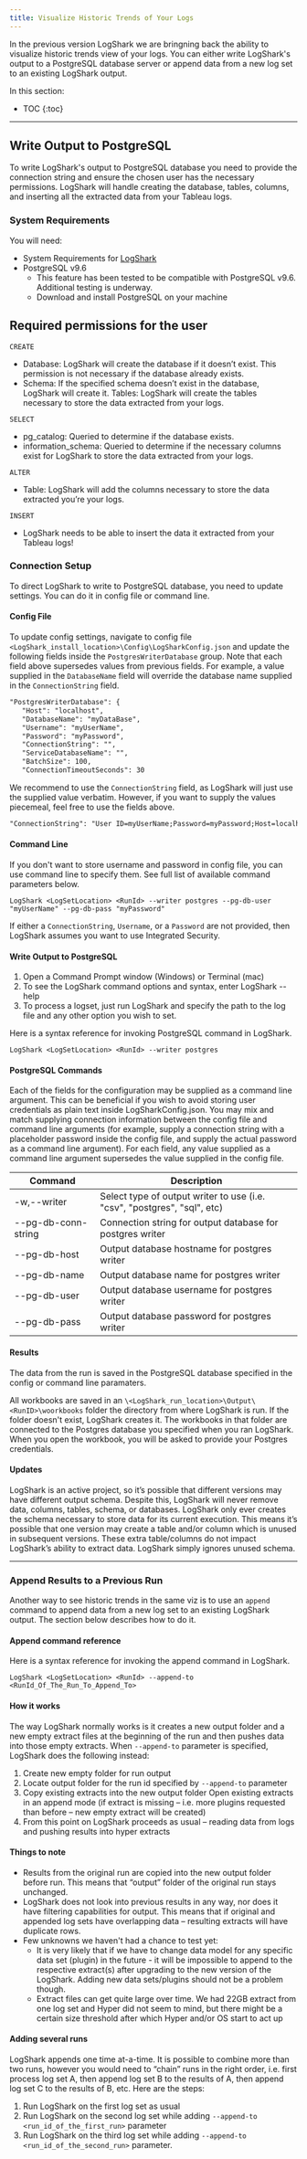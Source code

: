 ```yaml
---
title: Visualize Historic Trends of Your Logs
---
```

In the previous version LogShark we are bringning back the ability to  visualize historic trends view of your logs. You can either write LogShark's output to a PostgreSQL database server or append data from a new log set to an existing LogShark output.

In this section:

* TOC
{:toc}

-----------

## Write Output to PostgreSQL
To write LogShark's output to PostgreSQL database you need to provide the connection string and ensure the chosen user has the necessary permissions. LogShark will handle creating the database, tables, columns, and inserting all the extracted data from your Tableau logs.

### System Requirements
You will need:

- System Requirements for [LogShark](\docs\LogShark_install.md)
- PostgreSQL v9.6
  - This feature has been tested to be compatible with PostgreSQL v9.6. Additional testing is underway.
  - Download and install PostgreSQL on your machine

## Required permissions for the user 

`CREATE`

- Database: LogShark will create the database if it doesn’t exist. This permission is not necessary if the database already exists.
- Schema: If the specified schema doesn’t exist in the database, LogShark will create it.
Tables: LogShark will create the tables necessary to store the data extracted from your logs.

`SELECT`

- pg_catalog: Queried to determine if the database exists.
- information_schema: Queried to determine if the necessary columns exist for LogShark to store the data extracted from your logs.

`ALTER`

- Table: LogShark will add the columns necessary to store the data extracted you’re your logs.

`INSERT`

- LogShark needs to be able to insert the data it extracted from your Tableau logs!

### Connection Setup
To direct LogShark to write to PostgreSQL database, you need to update settings. You can do it in config file or command line. 

#### Config File
To update config settings, navigate to config file `<LogShark_install_location>\Config\LogSharkConfig.json` and update the following fields inside the `PostgresWriterDatabase` group. Note that each field above supersedes values from previous fields. For example, a value supplied in the `DatabaseName` field will override the database name supplied in the `ConnectionString` field.


```xml
"PostgresWriterDatabase": {   
   "Host": "localhost",
   "DatabaseName": "myDataBase",
   "Username": "myUserName",
   "Password": "myPassword",
   "ConnectionString": "",
   "ServiceDatabaseName": "",
   "BatchSize": 100,
   "ConnectionTimeoutSeconds": 30
   ```


We recommend to use the `ConnectionString` field, as LogShark will just use the supplied value verbatim. However, if you want to supply the values piecemeal, feel free to use the fields above.

```xml
"ConnectionString": "User ID=myUserName;Password=myPassword;Host=localhost;Port=5432;Database=myDataBase;Pooling=true;Min Pool Size=0;Max Pool Size=100;Connection Lifetime=0;",
```

#### Command Line
If you don't want to store username and password in config file, you can use command line to specify them. See full list of available command parameters below.

```
LogShark <LogSetLocation> <RunId> --writer postgres --pg-db-user "myUserName" --pg-db-pass "myPassword"
```

If either a `ConnectionString`, `Username`, or a `Password` are not provided, then LogShark assumes you want to use Integrated Security. 


#### Write Output to PostgreSQL
1.  Open a Command Prompt window (Windows) or Terminal (mac)
1.  To see the LogShark command options and syntax, enter LogShark --help
1.  To process a logset, just run LogShark and specify the path to the log file and any other option you wish to set. 

Here is a syntax reference for invoking PostgreSQL command in LogShark.

```
LogShark <LogSetLocation> <RunId> --writer postgres
```

#### PostgreSQL Commands
Each of the fields for the configuration may be supplied as a command line argument. This can be beneficial if you wish to avoid storing user credentials as plain text inside LogSharkConfig.json. You may mix and match supplying connection information between the config file and command line arguments (for example, supply a connection string with a placeholder password inside the config file, and supply the actual password as a command line argument). For each field, any value supplied as a command line argument supersedes the value supplied in the config file. 


| Command | Description|
|---------|------------|
| -w,--writer <WRITER>  | Select type of output writer to use (i.e. "csv", "postgres", "sql", etc) |
|--pg-db-conn-string | Connection string for output database for postgres writer | 
| --pg-db-host  | Output database hostname for postgres writer | 
| --pg-db-name  | Output database name for postgres writer | 
| --pg-db-user  | Output database username for postgres writer | 
|  --pg-db-pass | Output database password for postgres writer | 


#### Results
The data from the run is saved in the PostgreSQL database specified in the config or command line paramaters. 

All workbooks are saved in an `\<LogShark_run_location>\Output\<RunID>\woorkbooks` folder the directory from where LogShark is run. If the folder doesn't exist, LogShark creates it. The workbooks in that folder are connected to the Postgres database you specified when you ran LogShark. When you open the workbook, you will be asked to provide your Postgres credentials.

#### Updates
LogShark is an active project, so it’s possible that different versions may have different output schema. Despite this, LogShark will never remove data, columns, tables, schema, or databases. LogShark only ever creates the schema necessary to store data for its current execution. This means it’s possible that one version may create a table and/or column which is unused in subsequent versions. These extra table/columns do not impact LogShark’s ability to extract data. LogShark simply ignores unused schema.

----

### Append Results to a Previous Run
Another way to see historic trends in the same viz is to use an `append` command to append data from a new log set to an existing LogShark output. The section below describes how to do it.


#### Append command reference
Here is a syntax reference for invoking the append command in LogShark.

```
LogShark <LogSetLocation> <RunId> --append-to <RunId_Of_The_Run_To_Append_To>
```


#### How it works
The way LogShark normally works is it creates a new output folder and a new empty extract files at the beginning of the run and then pushes data into those empty extracts. When `--append-to` parameter is specified, LogShark does the following instead:

1.  Create new empty folder for run output
1.  Locate output folder for the run id specified by `--append-to` parameter
1.  Copy existing extracts into the new output folder
Open existing extracts in an append mode (if extract is missing – i.e. more plugins requested than before – new empty extract will be created)
1.  From this point on LogShark proceeds as usual – reading data from logs and pushing results into hyper extracts

#### Things to note
- Results from the original run are copied into the new output folder before run. This means that “output” folder of the original run stays unchanged.
- LogShark does not look into previous results in any way, nor does it have filtering capabilities for output. This means that if original and appended log sets have overlapping data – resulting extracts will have duplicate rows.
- Few unknowns we haven't had a chance to test yet:
  - It is very likely that if we have to change data model for any specific data set (plugin) in the future - it will be impossible to append to the respective extract(s) after upgrading to the new version of the LogShark. Adding new data sets/plugins should not be a problem though.
  - Extract files can get quite large over time. We had 22GB extract from one log set and Hyper did not seem to mind, but there might be a certain size threshold after which Hyper and/or OS start to act up

####  Adding several runs 
LogShark appends one time at-a-time. It is possible to combine more than two runs, however you would need to “chain” runs in the right order, i.e. first process log set A, then append log set B to the results of A, then append log set C to the results of B, etc. Here are the steps:

1. Run LogShark on the first log set as usual
1. Run LogShark on the second log set while adding `--append-to <run_id_of_the_first_run>` parameter
1. Run LogShark on the third log set while adding `--append-to <run_id_of_the_second_run>` parameter.